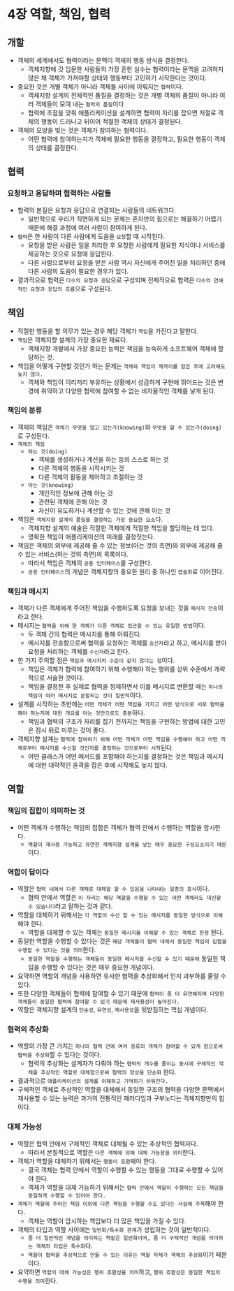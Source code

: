 # 4장 역할, 책임, 협력

## 개할
- 객체의 세계에서도 협력이라는 문맥이 객체의 행동 방식을 결정한다.
  - 객체지향에 갓 입문한 사람들의 가장 흔한 실수는 협력이라는 문맥을 고려하지 않은 채 객체가 가져야할 상태와 행동부터 고민하기 시작한다는 것이다.
- 중요한 것은 개별 객체가 아니라 객체들 사이에 이뤄지는 `협력`이다.
  - 객체지향 설계의 전체적인 품질을 결정하는 것은 개별 객체의 품질이 아니라 여러 객체들이 모여 내는 `협력의 품질`이다
  - 협력에 초점을 맞춰 애플리케이션을 설계하면 협력이 자리를 잡으면 저절로 객체의 행동이 드러나고 뒤이어 적절한 객체의 상태가 결정된다.
- 객체의 모양을 빚는 것은 객체가 참여하는 협력이다.
  - 어떤 협력에 참여하는지가 객체에 필요한 행동을 결정하고, 필요한 행동이 객체의 상태를 결정한다.


## 협력
### 요청하고 응답하며 협력하는 사람들
- 협력의 본질은 요청과 응답으로 연결되는 사람들의 네트워크다.
  - 일반적으로 우리가 직면하게 되는 문제는 혼자만의 힘으로는 해결하기 어렵기 때문에 해결 과정에 여러 사람이 참여하게 된다.
- `협력`은 한 사람이 다른 사람에게 도움을 `요청`할 때 시작된다.
  - 요청을 받은 사람은 일을 처리한 후 요청한 사람에게 필요한 지식이나 서비스를 제공하는 것으로 요청에 응답한다.
  - 다른 사람으로부터 요청을 받은 사람 역시 자신에게 주어진 일을 처리하던 중에 다른 사람의 도움이 필요한 경우가 있다.
- 결과적으로 협력은 `다수의 요청과 응답`으로 구성되며 전체적으로 협력은 `다수의 연쇄적인 요청과 응답의 흐름`으로 구성된다.


## 책임
- 적절한 행동을 할 의무가 있는 경우 해당 객체가 `책임`을 가진다고 말한다.
- `책임`은 객체지향 설계의 가장 중요한 재료다.
  - 객체지향 개발에서 가장 중요한 능력은 책임을 능숙하게 소프트웨어 객체에 할당하는 것.
- 책임을 어떻게 구현할 것인가 하는 문제는 `객체와 책임이 제자리를 잡은 후에 고려해도 늦지 않다.`
  - 객체와 책임이 이리저리 부유하는 상황에서 성급하게 구현에 뛰어드는 것은 변경에 취약하고 다양한 협력에 참여할 수 없는 비자율적인 객체를 낳게 된다.

### 책임의 분류
- 객체의 책임은 `객체가 무엇을 알고 있는가(knowing)`와 `무엇을 할 수 있는가(doing)`로 구성된다.
- `객체의 책임`
  - `하는 것(doing)`
    - 객체를 생성하거나 계산을 하는 등의 스스로 하는 것
    - 다른 객체의 행동을 시작시키는 것
    - 다른 객체의 활동을 제어하고 조절하는 것
  - `아는 것(knowing)`
    - 개인적인 정보에 관해 아는 것
    - 관련된 객체에 관해 아는 것
    - 자신이 유도하거나 계산할 수 있는 것에 관해 아는 것
- 책임은 `객체지향 설계의 품질을 결정하는 가장 중요한 요소`다.
  - 객체지향 설계의 예술은 적절한 객체에게 적절한 책임을 할당하는 데 있다.
  - 명확한 책임이 애플리케이션의 미래를 결정짓는다.
- 책임은 객체의 외부에 제공해 줄 수 있는 정보(아는 것의 측면)와 외부에 제공해 줄 수 있는 서비스(하는 것의 측면)의 목록이다.
  - 따라서 책임은 객체의 `공용 인터페이스`를 구성한다.
  - `공용 인터페이스`의 개념은 객체지향의 중요한 원리 중 하나인 `캡슐화`로 이어진다.
  
### 책임과 메시지
- 객체가 다른 객체에게 주어진 책임을 수행하도록 요청을 보내는 것을 `메시지 전송`이라고 한다.
- 메시지는 `협력을 위해 한 객체가 다른 객체로 접근할 수 있는 유일한 방법`이다.
  - 두 객체 간의 협력은 메시지를 통해 이뤄진다.
  - 메시지를 전송함으로써 협력을 요청하는 객체를 `송신자`라고 하고, 메시지를 받아 요청을 처리하는 객체를 `수신자`라고 한다.
- 한 가지 주의할 점은 `책임과 메시지의 수준이 같지 않다는 점`이다.
  - 책임은 객체가 협력에 참여하기 위해 수행해야 하는 행위를 상위 수준에서 개략적으로 서술한 것이다.
  - 책임을 결정한 후 실제로 협력을 정제하면서 이를 메시지로 변환할 때는 `하나의 책임이 여러 메시지로 분할되는 것이 일반적`이다.
- 설계를 시작하는 초반에는 `어떤 객체가 어떤 책임을 가지고 어떤 방식으로 서로 협력을 해야 하는지에 대한 개요를 아는 것만으로도 충분`하다.
  - 책임과 협력의 구조가 자리를 잡기 전까지는 책임을 구현하는 방법에 대한 고민은 잠시 뒤로 미루는 것이 좋다.
- 객체지향 설계는 `협력에 참여하기 위해 어떤 객체가 어떤 책임을 수행해야 하고 어떤 객체로부터 메시지를 수신할 것인지를 결정하는 것으로부터 시작`된다.
  - 어떤 클래스가 어떤 메서드를 포함해야 하는지를 결정하는 것은 책임과 메시지에 대한 대략적인 윤곽을 잡은 후에 시작해도 늦지 않다.

  
## 역할
### 책임의 집합이 의미하는 것
- 어떤 객체가 수행하는 책임의 집합은 객체가 협력 안에서 수행하는 역할을 암시한다.
  - `역할이 재사용 가능하고 유연한 객체지향 설계를 낳는 매우 중요한 구성요소이기 때문`이다.
  
### 역합이 답이다
- 역할은 `협력 내에서 다른 객체로 대체할 할 수 있음을 나타내는 일종의 표식`이다.
  - 협력 안에서 역할은 `이 자리는 해당 역할을 수행할 수 있는 어떤 객체라도 대신할 수 있습니다`라고 말하는 것과 같다.
- 역할을 대체하기 위해서는 `각 역할이 수신 할 수 있는 메시지를 동일한 방식으로 이해`해야 한다.
  - 역할을 대체할 수 있는 객체는 `동일한 메시지를 이해할 수 있는 객체로 한정` 된다.
- 동일한 역할을 수행할 수 있다는 것은 `해당 객체들이 협력 내에서 동일한 책임의 집합을 수행할 수 있다는 것을 의미`한다.
  - `동일한 역할을 수행하는 객체들이 동일한 메시지를 수신할 수 있기 때문에` 동일한 책임을 수행할 수 있다는 것은 매우 중요한 개념이다.
- 요약하면 역할의 개념을 사용하면 유사한 협력을 추상화해서 인지 과부하를 줄일 수 있다.
- 또한 다양한 객체들이 협력에 참여할 수 있기 때문에 `협력이 좀 더 유연해지며 다양한 객체들이 동일한 협력에 참여할 수 있기 때문에 재사용성이 높아진다.`
- 역할은 객체지향 설계의 `단순성`, `유연성`, `재사용성`을 뒷받침하는 핵심 개념이다.

### 협력의 추상화
- 역할의 가장 큰 가치는 `하나의 협력 안에 여러 종류의 객체가 참여할 수 있게 함으로써 협력을 추상화`할 수 있다는 것이다.
  - 협력의 추상화는 설계자가 다뤄야 하는 `협력의 개수를 줄이는 동시에 구체적인 객체를 추상적인 역할로 대체함으로써 협력의 양상을 단순화` 한다.
- 결과적으로 `애플리케이션의 설계를 이해하고 기억하기 쉬워진다.`
- 구체적인 객체로 추상적인 역할을 대체해서 동일한 구조의 협력을 다양한 문맥에서 재사용할 수 있는 능력은 과거의 전통적인 패러다임과 구부노디는 객체지향만의 힘이다.

### 대체 가능성
- 역할은 협력 안에서 구체적인 객체로 대체될 수 있는 추상적인 협력자다.
  - 따라서 본질적으로 역할은 `다른 객체에 의해 대체 가능함을 의미`한다.
- 객체가 역할을 대체하기 위해서는 `행동이 호환`돼야 한다.
  - 결국 객체는 협력 안에서 역할이 수행할 수 있는 행동을 그대로 수행할 수 있어야 한다.
  - 객체가 역할을 대체 가능하기 위해서는 `협력 안에서 역할이 수행하는 모든 책임을 동일하게 수행할 수 있어야 한다.`
- `객체가 역할에 주어진 책임 이외에 다른 책임을 수행할 수도 있다는 사실에 주목`해야 한다.
  - 객체는 역할이 암시하는 책임보다 더 많은 책임을 가질 수 있다.
- 객체의 타입과 역할 사이에는 `일반화/특수화 관계`가 성립하는 것이 일반적이다.
  - `좀 더 일반적인 개념을 의미하는 역할은 일반화이며, 좀 더 구체적인 개념을 의미하는 객체의 타입은 특수화`다.
  - `역할이 협력을 추상적으로 만들 수 있는 이유는 역할 자체가 객체의 추상화`이기 때문이다.
- 요약하면 `역할의 대체 가능성은 행위 호환성을 의미`하고, `행위 호환성은 동일한 책임의 수행을 의미`한다.